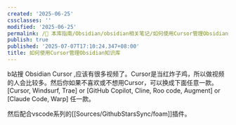 ```yaml
---
created: '2025-06-25'
cssclasses: ''
modified: '2025-06-25'
permalink: /🧰 本库指南/Obsidian/obsidian相关笔记/如何使用Cursor管理Obsidian知识库.md
publish: true
published: '2025-07-07T17:10:24.347+08:00'
title: 如何使用Cursor管理Obsidian知识库
---
```

b站搜 Obsidian Cursor ,应该有很多视频了。Cursor是当红炸子鸡，所以做视频的人会比较多。然后你如果不喜欢或不想用Cursor，可以换成下面任意一款。[Cursor, Windsurf, Trae] or [GitHub Copilot, Cline, Roo code, Augment] or [Claude Code, Warp] 任一款。

然后配合vscode系列的[[Sources/GithubStarsSync/foam]]插件。
